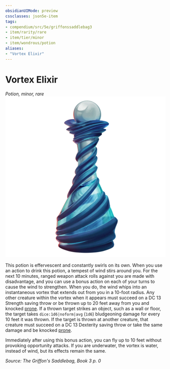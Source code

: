 ```yaml
---
obsidianUIMode: preview
cssclasses: json5e-item
tags:
- compendium/src/5e/griffonssaddlebag3
- item/rarity/rare
- item/tier/minor
- item/wondrous/potion
aliases: 
- "Vortex Elixir"
---
```

# Vortex Elixir
*Potion, minor, rare*  
![](https://raw.githubusercontent.com/TheGiddyLimit/homebrew-img/main/img/GriffonsSaddlebag3/Vortex-Elixir.webp#right)  


This potion is effervescent and constantly swirls on its own. When you use an action to drink this potion, a tempest of wind stirs around you. For the next 10 minutes, ranged weapon attack rolls against you are made with disadvantage, and you can use a bonus action on each of your turns to cause the wind to strengthen. When you do, the wind whips into an instantaneous vortex that extends out from you in a 10-foot radius. Any other creature within the vortex when it appears must succeed on a DC 13 Strength saving throw or be thrown up to 20 feet away from you and knocked [prone](/compendium/rules/conditions.md#Prone). If a thrown target strikes an object, such as a wall or floor, the target takes `dice:1d6|noform|avg` (`1d6`) bludgeoning damage for every 10 feet it was thrown. If the target is thrown at another creature, that creature must succeed on a DC 13 Dexterity saving throw or take the same damage and be knocked [prone](/compendium/rules/conditions.md#Prone).

Immediately after using this bonus action, you can fly up to 10 feet without provoking opportunity attacks. If you are underwater, the vortex is water, instead of wind, but its effects remain the same.

*Source: The Griffon's Saddlebag, Book 3 p. 0*